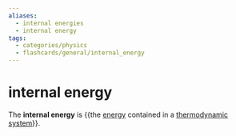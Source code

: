 ```yaml
---
aliases:
  - internal energies
  - internal energy
tags:
  - categories/physics
  - flashcards/general/internal_energy
---
```


# internal energy

The __internal energy__ is {{the [energy](energy.md) contained in a [thermodynamic system](thermodynamic%20system.md)}}.
